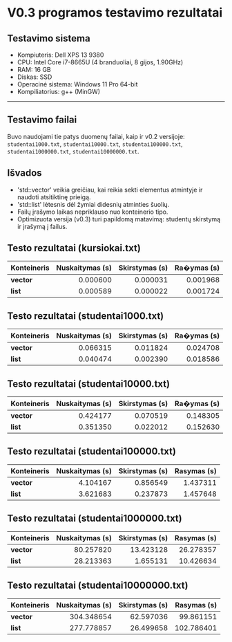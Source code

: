 # V0.3 programos testavimo rezultatai

## Testavimo sistema

- Kompiuteris: Dell XPS 13 9380
- CPU: Intel Core i7-8665U (4 branduoliai, 8 gijos, 1.90GHz)
- RAM: 16 GB
- Diskas: SSD
- Operacinė sistema: Windows 11 Pro 64-bit
- Kompiliatorius: g++ (MinGW)

---

## Testavimo failai

Buvo naudojami tie patys duomenų failai, kaip ir v0.2 versijoje:  
`studentai1000.txt`, `studentai10000.txt`, `studentai100000.txt`, `studentai1000000.txt`, `studentai10000000.txt`.

## Išvados

- 'std::vector' veikia greičiau, kai reikia sekti elementus atmintyje ir naudoti atsitiktinę prieigą.  
- 'std::list' lėtesnis dėl žymiai didesnių atminties šuolių.  
- Failų įrašymo laikas nepriklauso nuo konteinerio tipo.  
- Optimizuota versija (v0.3) turi papildomą matavimą: studentų skirstymą ir įrašymą į failus.


## Testo rezultatai (kursiokai.txt)

| Konteineris | Nuskaitymas (s) | Skirstymas (s) | Ra�ymas (s) |
|--------------|----------------:|----------------:|-------------:|
| **vector** | 0.000600 | 0.000031 | 0.001968 |
| **list**   | 0.000589 | 0.000022 | 0.001724 |


## Testo rezultatai (studentai1000.txt)

| Konteineris | Nuskaitymas (s) | Skirstymas (s) | Ra�ymas (s) |
|--------------|----------------:|----------------:|-------------:|
| **vector** | 0.066315 | 0.011824 | 0.024708 |
| **list**   | 0.040474 | 0.002390 | 0.018586 |


## Testo rezultatai (studentai10000.txt)

| Konteineris | Nuskaitymas (s) | Skirstymas (s) | Ra�ymas (s) |
|--------------|----------------:|----------------:|-------------:|
| **vector** | 0.424177 | 0.070519 | 0.148305 |
| **list**   | 0.351350 | 0.022012 | 0.152630 |


## Testo rezultatai (studentai100000.txt)

| Konteineris | Nuskaitymas (s) | Skirstymas (s) | Rasymas (s) |
|--------------|----------------:|----------------:|-------------:|
| **vector** | 4.104167 | 0.856549 | 1.437311 |
| **list**   | 3.621683 | 0.237873 | 1.457648 |


## Testo rezultatai (studentai1000000.txt)

| Konteineris | Nuskaitymas (s) | Skirstymas (s) | Rasymas (s) |
|--------------|----------------:|----------------:|-------------:|
| **vector** | 80.257820 | 13.423128 | 26.278357 |
| **list**   | 28.213363 | 1.655131 | 10.426634 |


## Testo rezultatai (studentai10000000.txt)

| Konteineris | Nuskaitymas (s) | Skirstymas (s) | Rasymas (s) |
|--------------|----------------:|----------------:|-------------:|
| **vector** | 304.348654 | 62.597036 | 99.861151 |
| **list**   | 277.778857 | 26.499658 | 102.786401 |

